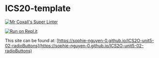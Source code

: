 # ICS20-template

[![Mr Coxall's Super Linter](https://github.com/sophie-nguyen-0/ICS2O-unit5-02-radioButtons/workflows/Mr%20Coxall's%20Super%20Linter/badge.svg)](https://github.com/sophie-nguyen-0/ICS2O-unit5-02-radioButtons/actions/)

[![Run on Repl.it](https://repl.it/badge/github/sophie-nguyen-0/ICS2O-unit5-02-radioButtons)](https://repl.it/github/sophie-nguyen-0/ICS2O-unit5-02-radioButtons)

This site can be found at: [https://sophie-nguyen-0.github.io/ICS2O-unit5-02-radioButtons](https://sophie-nguyen-0.github.io/ICS2O-unit5-02-radioButtons)
